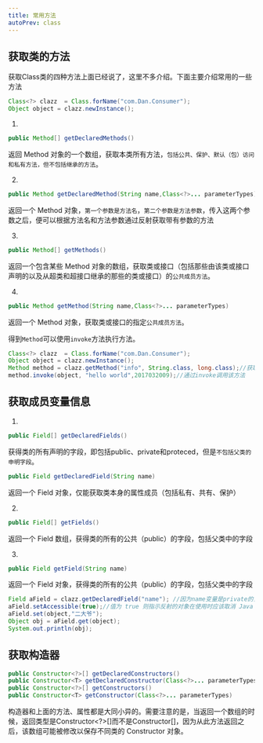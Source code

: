 ```yaml
---
title: 常用方法
autoPrev: class
---
```


## 获取类的方法

获取Class类的四种方法上面已经说了，这里不多介绍。下面主要介绍常用的一些方法

```java
Class<?> clazz  = Class.forName("com.Dan.Consumer");
Object object = clazz.newInstance();
```
1. 
```java
public Method[] getDeclaredMethods()
```
返回 Method 对象的一个数组，获取本类所有方法，`包括公共、保护、默认（包）访问和私有方法，但不包括继承的方法`。

2. 
```java
public Method getDeclaredMethod(String name,Class<?>... parameterTypes)
```
返回一个 Method 对象，`第一个参数是方法名`，`第二个参数是方法参数`，传入这两个参数之后，便可以根据方法名和方法参数通过反射获取带有参数的方法

3. 
```java
public Method[] getMethods()
```
返回一个包含某些 Method 对象的数组，获取类或接口（包括那些由该类或接口声明的以及从超类和超接口继承的那些的类或接口）的`公共成员方法`。

4. 
```java
public Method getMethod(String name,Class<?>... parameterTypes)
```
返回一个 Method 对象，获取类或接口的指定`公共成员方法`。

得到`Method`可以使用`invoke`方法执行方法。
```java
Class<?> clazz  = Class.forName("com.Dan.Consumer");
Object object = clazz.newInstance();
Method method = clazz.getMethod("info", String.class, long.class);//获取方法
method.invoke(object, "hello world",2017032009);//通过invoke调用该方法
```

## 获取成员变量信息

1. 
```java
public Field[] getDeclaredFields()
```
获得类的所有声明的字段，即包括public、private和proteced，但是`不包括父类的申明字段`。

```java
public Field getDeclaredField(String name)
```
返回一个 Field 对象，仅能获取类本身的属性成员（包括私有、共有、保护）

2. 
```java
public Field[] getFields()
```
返回一个 Field 数组，获得类的所有的公共（public）的字段，包括父类中的字段

3. 
```java
public Field getField(String name)
```
返回一个 Field 对象，获得类的所有的公共（public）的字段，包括父类中的字段

```java
Field aField = clazz.getDeclaredField("name"); //因为name变量是private的，所以不能用getField方法
aField.setAccessible(true);//值为 true 则指示反射的对象在使用时应该取消 Java 语言访问检查。值为 false 则指示反射的对象应该实施 Java 语言访问检查。
aField.set(object,"二大爷");
Object obj = aField.get(object);
System.out.println(obj);
```

## 获取构造器
```java
public Constructor<?>[] getDeclaredConstructors()
public Constructor<T> getDeclaredConstructor(Class<?>... parameterTypes)
public Constructor<?>[] getConstructors()
public Constructor<T> getConstructor(Class<?>... parameterTypes)
```
构造器和上面的方法、属性都是大同小异的。需要注意的是，当返回一个数组的时候，返回类型是Constructor<?>[]而不是Constructor<T>[]，因为从此方法返回之后，该数组可能被修改以保存不同类的 Constructor 对象。
